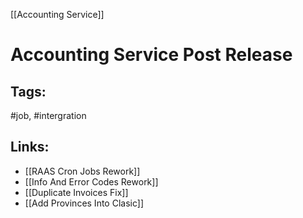 [[Accounting Service]]

# Accounting Service Post Release

## Tags:
#job, #intergration 

## Links:
- [[RAAS Cron Jobs Rework]]
- [[Info And Error Codes Rework]]
- [[Duplicate Invoices Fix]]
- [[Add Provinces Into Clasic]]